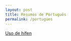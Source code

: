 ```yaml
---
layout: post
title: Resumos de Português
permalink: /portugues
---
```


[<i class="fa-solid fa-square-arrow-up-right"></i> Uso de hífen](/portugues/hifen)
